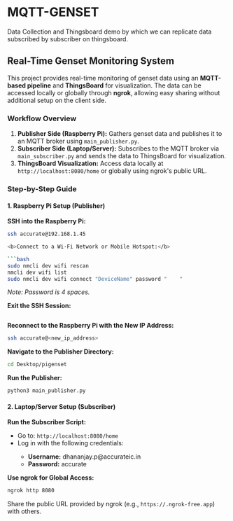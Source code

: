 # MQTT-GENSET
Data Collection and Thingsboard demo by which we can replicate data subscribed by subscriber on thingsboard.


<h2>Real-Time Genset Monitoring System</h2>

<p>This project provides real-time monitoring of genset data using an <strong>MQTT-based pipeline</strong> and <strong>ThingsBoard</strong> for visualization. The data can be accessed locally or globally through <strong>ngrok</strong>, allowing easy sharing without additional setup on the client side.</p>

<h3>Workflow Overview</h3>
<ol>
  <li><strong>Publisher Side (Raspberry Pi):</strong> Gathers genset data and publishes it to an MQTT broker using <code>main_publisher.py</code>.</li>
  <li><strong>Subscriber Side (Laptop/Server):</strong> Subscribes to the MQTT broker via <code>main_subscriber.py</code> and sends the data to ThingsBoard for visualization.</li>
  <li><strong>ThingsBoard Visualization:</strong> Access data locally at <code>http://localhost:8080/home</code> or globally using ngrok's public URL.</li>
</ol>

<h3>Step-by-Step Guide</h3>

<h4>1. Raspberry Pi Setup (Publisher)</h4>

<b>SSH into the Raspberry Pi:</b>
```bash
ssh accurate@192.168.1.45

<b>Connect to a Wi-Fi Network or Mobile Hotspot:</b>

```bash
sudo nmcli dev wifi rescan
nmcli dev wifi list
sudo nmcli dev wifi connect "DeviceName" password "    "
```

<p><em>Note: Password is 4 spaces.</em></p>
<b>Exit the SSH Session:</b>

```bash exit
```

<b>Reconnect to the Raspberry Pi with the New IP Address:</b>

```bash
ssh accurate@<new_ip_address>
```

<b>Navigate to the Publisher Directory:</b>

```bash
cd Desktop/pigenset
```
<b>Run the Publisher:</b>

```bash
python3 main_publisher.py
```

<h4>2. Laptop/Server Setup (Subscriber)</h4>
<b>Run the Subscriber Script:</b>
<ul> <li>Go to: <code>http://localhost:8080/home</code></li> <li>Log in with the following credentials:</li> <ul> <li><strong>Username:</strong> dhananjay.p@accurateic.in</li> <li><strong>Password:</strong> accurate</li> </ul> </ul>
<b>Use ngrok for Global Access:</b>

```bash
ngrok http 8080
```

<p>Share the public URL provided by ngrok (e.g., <code>https://<random-string>.ngrok-free.app</code>) with others.</p>

